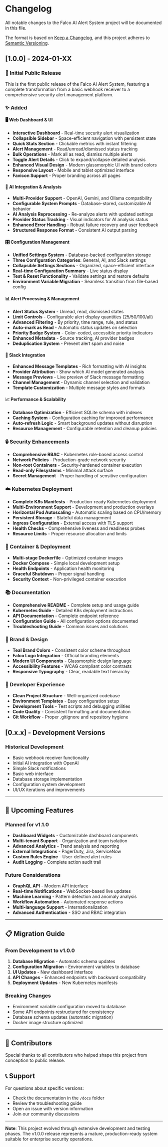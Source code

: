 # Changelog

All notable changes to the Falco AI Alert System project will be documented in this file.

The format is based on [Keep a Changelog](https://keepachangelog.com/en/1.0.0/),
and this project adheres to [Semantic Versioning](https://semver.org/spec/v2.0.0.html).

## [1.0.0] - 2024-01-XX

### 🎉 Initial Public Release

This is the first public release of the Falco AI Alert System, featuring a complete transformation from a basic webhook receiver to a comprehensive security alert management platform.

### ✨ Added

#### 🖥️ Web Dashboard & UI
- **Interactive Dashboard** - Real-time security alert visualization
- **Collapsible Sidebar** - Space-efficient navigation with persistent state
- **Quick Stats Section** - Clickable metrics with instant filtering
- **Alert Management** - Read/unread/dismissed status tracking
- **Bulk Operations** - Mark all as read, dismiss multiple alerts
- **Toggle Alert Details** - Click to expand/collapse detailed analysis
- **Enhanced Visual Design** - Modern glassmorphic UI with brand colors
- **Responsive Layout** - Mobile and tablet optimized interface
- **Favicon Support** - Proper branding across all pages

#### 🤖 AI Integration & Analysis
- **Multi-Provider Support** - OpenAI, Gemini, and Ollama compatibility
- **Configurable System Prompts** - Database-stored, customizable AI behavior
- **AI Analysis Reprocessing** - Re-analyze alerts with updated settings
- **Provider Status Tracking** - Visual indicators for AI analysis status
- **Enhanced Error Handling** - Robust failure recovery and user feedback
- **Structured Response Format** - Consistent AI output parsing

#### 🎛️ Configuration Management
- **Unified Settings System** - Database-backed configuration storage
- **Three Configuration Categories**: General, AI, and Slack settings
- **Collapsible Settings Sections** - Organized, space-efficient interface
- **Real-time Configuration Summary** - Live status display
- **Test & Reset Functionality** - Validate settings and restore defaults
- **Environment Variable Migration** - Seamless transition from file-based config

#### 📊 Alert Processing & Management
- **Alert Status System** - Unread, read, dismissed states
- **Limit Controls** - Configurable alert display quantities (25/50/100/all)
- **Advanced Filtering** - By priority, time range, rule, and status
- **Auto-mark as Read** - Automatic status updates on selection
- **Priority Badge System** - Color-coded, accessible priority indicators
- **Enhanced Metadata** - Source tracking, AI provider badges
- **Deduplication System** - Prevent alert spam and noise

#### 🔗 Slack Integration
- **Enhanced Message Templates** - Rich formatting with AI insights
- **Provider Attribution** - Show which AI model generated analysis
- **Message Previews** - Live preview of Slack message formatting
- **Channel Management** - Dynamic channel selection and validation
- **Template Customization** - Multiple message styles and formats

#### 📈 Performance & Scalability
- **Database Optimization** - Efficient SQLite schema with indexes
- **Caching System** - Configuration caching for improved performance
- **Auto-refresh Logic** - Smart background updates without disruption
- **Resource Management** - Configurable retention and cleanup policies

### 🔒 Security Enhancements
- **Comprehensive RBAC** - Kubernetes role-based access control
- **Network Policies** - Production-grade network security
- **Non-root Containers** - Security-hardened container execution
- **Read-only Filesystems** - Minimal attack surface
- **Secret Management** - Proper handling of sensitive configuration

### ☁️ Kubernetes Deployment
- **Complete K8s Manifests** - Production-ready Kubernetes deployment
- **Multi-Environment Support** - Development and production overlays
- **Horizontal Pod Autoscaling** - Automatic scaling based on CPU/memory
- **Persistent Storage** - Stateful data management
- **Ingress Configuration** - External access with TLS support
- **Health Checks** - Comprehensive liveness and readiness probes
- **Resource Limits** - Proper resource allocation and limits

### 🐳 Container & Deployment
- **Multi-stage Dockerfile** - Optimized container images
- **Docker Compose** - Simple local development setup
- **Health Endpoints** - Application health monitoring
- **Graceful Shutdown** - Proper signal handling
- **Security Context** - Non-privileged container execution

### 📚 Documentation
- **Comprehensive README** - Complete setup and usage guide
- **Kubernetes Guide** - Detailed K8s deployment instructions
- **API Documentation** - Complete endpoint reference
- **Configuration Guide** - All configuration options documented
- **Troubleshooting Guide** - Common issues and solutions

### 🎨 Brand & Design
- **Teal Brand Colors** - Consistent color scheme throughout
- **Falco Logo Integration** - Official branding elements
- **Modern UI Components** - Glassmorphic design language
- **Accessibility Features** - WCAG compliant color contrasts
- **Responsive Typography** - Clear, readable text hierarchy

### 🔧 Developer Experience
- **Clean Project Structure** - Well-organized codebase
- **Environment Templates** - Easy configuration setup
- **Development Tools** - Test scripts and debugging utilities
- **Code Quality** - Consistent formatting and documentation
- **Git Workflow** - Proper .gitignore and repository hygiene

## [0.x.x] - Development Versions

### Historical Development
- Basic webhook receiver functionality
- Initial AI integration with OpenAI
- Simple Slack notifications
- Basic web interface
- Database storage implementation
- Configuration system development
- UI/UX iterations and improvements

---

## 🚀 Upcoming Features

### Planned for v1.1.0
- **Dashboard Widgets** - Customizable dashboard components
- **Multi-tenant Support** - Organization and team isolation
- **Advanced Analytics** - Trend analysis and reporting
- **External Integrations** - PagerDuty, Jira, ServiceNow
- **Custom Rules Engine** - User-defined alert rules
- **Audit Logging** - Complete action audit trail

### Future Considerations
- **GraphQL API** - Modern API interface
- **Real-time Notifications** - WebSocket-based live updates
- **Machine Learning** - Pattern detection and anomaly analysis
- **Workflow Automation** - Automated response actions
- **Multi-language Support** - Internationalization
- **Advanced Authentication** - SSO and RBAC integration

---

## 📋 Migration Guide

### From Development to v1.0.0
1. **Database Migration** - Automatic schema updates
2. **Configuration Migration** - Environment variables to database
3. **UI Updates** - New dashboard interface
4. **API Changes** - Enhanced endpoints with backward compatibility
5. **Deployment Updates** - New Kubernetes manifests

### Breaking Changes
- Environment variable configuration moved to database
- Some API endpoints restructured for consistency
- Database schema updates (automatic migration)
- Docker image structure optimized

---

## 🤝 Contributors

Special thanks to all contributors who helped shape this project from conception to public release.

## 📞 Support

For questions about specific versions:
- Check the documentation in the `/docs` folder
- Review the troubleshooting guide
- Open an issue with version information
- Join our community discussions

---

**Note**: This project evolved through extensive development and testing phases. The v1.0.0 release represents a mature, production-ready system suitable for enterprise security operations. 